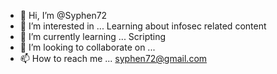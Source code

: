 - 👋 Hi, I’m @Syphen72
- 👀 I’m interested in ... Learning about infosec related content
- 🌱 I’m currently learning ... Scripting
- 💞️ I’m looking to collaborate on ...
- 📫 How to reach me ... syphen72@gmail.com

<!---
Syphen72/Syphen72 is a ✨ special ✨ repository because its `README.md` (this file) appears on your GitHub profile.
You can click the Preview link to take a look at your changes.
--->
